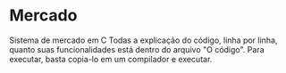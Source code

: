 # Mercado
Sistema de mercado em C
Todas a explicação do código, linha por linha, quanto suas funcionalidades está dentro do arquivo "O código".
Para executar, basta copia-lo em um compilador e executar.
